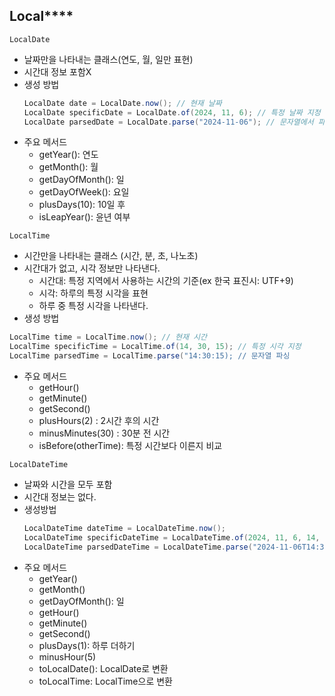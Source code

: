 ## Local****
`LocalDate`
- 날짜만을 나타내는 클래스(연도, 월, 일만 표현)
- 시간대 정보 포함X
- 생성 방법
  ```java
  LocalDate date = LocalDate.now(); // 현재 날짜
  LocalDate specificDate = LocalDate.of(2024, 11, 6); // 특정 날짜 지정
  LocalDate parsedDate = LocalDate.parse("2024-11-06"); // 문자열에서 파싱
  ```
- 주요 메서드
  - getYear(): 연도
  - getMonth(): 월 
  - getDayOfMonth(): 일
  - getDayOfWeek(): 요일
  - plusDays(10): 10일 후
  - isLeapYear(): 윤년 여부

`LocalTime`
- 시간만을 나타내는 클래스 (시간, 분, 초, 나노초)
- 시간대가 없고, 시각 정보만 나타낸다.
  - 시간대: 특정 지역에서 사용하는 시간의 기준(ex 한국 표진시: UTF+9)
  - 시각: 하루의 특정 시각을 표현
  - 하루 중 특정 시각을 나타낸다.
- 생성 방법
~~~ java
LocalTime time = LocalTime.now(); // 현재 시간
LocalTime specificTime = LocalTime.of(14, 30, 15); // 특정 시각 지정 
LocalTime parsedTime = LocalTime.parse("14:30:15); // 문자열 파싱
~~~
- 주요 메서드
  - getHour()
  - getMinute()
  - getSecond()
  - plusHours(2) : 2시간 후의 시간
  - minusMinutes(30) : 30분 전 시간
  - isBefore(otherTime): 특정 시간보다 이른지 비교

`LocalDateTime`
- 날짜와 시간을 모두 포함
- 시간대 정보는 없다.
- 생성방법
  ~~~ java
  LocalDateTime dateTime = LocalDateTime.now();
  LocalDateTime specificDateTime = LocalDateTime.of(2024, 11, 6, 14, 30); // 특정 날짜와 시간
  LocalDateTime parsedDateTime = LocalDateTime.parse("2024-11-06T14:30:00"); // 문자열에서 파싱
  ~~~
- 주요 메서드
  - getYear()
  - getMonth()
  - getDayOfMonth(): 일
  - getHour()
  - getMinute()
  - getSecond()
  - plusDays(1): 하루 더하기
  - minusHour(5)
  - toLocalDate(): LocalDate로 변환
  - toLocalTime: LocalTime으로 변환